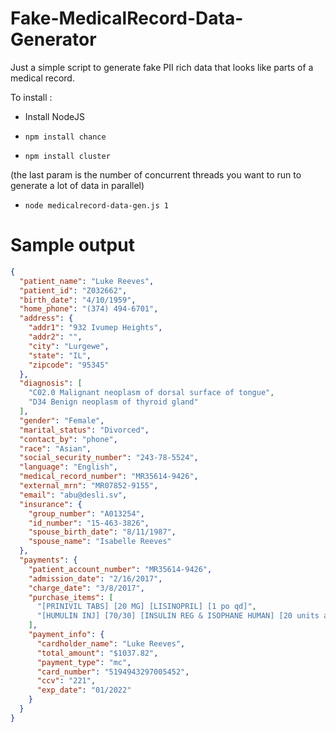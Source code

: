 # Fake-MedicalRecord-Data-Generator

Just a simple script to generate fake PII rich data that looks like parts of a medical record.

To install :

- Install NodeJS

- `npm install chance`
- `npm install cluster`

(the last param is the number of concurrent threads you want to run to generate a lot of data in parallel)
- `node medicalrecord-data-gen.js 1`

# Sample output
```JSON
{
  "patient_name": "Luke Reeves",
  "patient_id": "Z032662",
  "birth_date": "4/10/1959",
  "home_phone": "(374) 494-6701",
  "address": {
    "addr1": "932 Ivumep Heights",
    "addr2": "",
    "city": "Lurgewe",
    "state": "IL",
    "zipcode": "95345"
  },
  "diagnosis": [
    "C02.0 Malignant neoplasm of dorsal surface of tongue",
    "D34 Benign neoplasm of thyroid gland"
  ],
  "gender": "Female",
  "marital_status": "Divorced",
  "contact_by": "phone",
  "race": "Asian",
  "social_security_number": "243-78-5524",
  "language": "English",
  "medical_record_number": "MR35614-9426",
  "external_mrn": "MR07852-9155",
  "email": "abu@desli.sv",
  "insurance": {
    "group_number": "A013254",
    "id_number": "15-463-3826",
    "spouse_birth_date": "8/11/1987",
    "spouse_name": "Isabelle Reeves"
  },
  "payments": {
    "patient_account_number": "MR35614-9426",
    "admission_date": "2/16/2017",
    "charge_date": "3/8/2017",
    "purchase_items": [
      "[PRINIVIL TABS] [20 MG] [LISINOPRIL] [1 po qd]",
      "[HUMULIN INJ] [70/30] [INSULIN REG & ISOPHANE HUMAN] [20 units ac breakfast]"
    ],
    "payment_info": {
      "cardholder_name": "Luke Reeves",
      "total_amount": "$1037.82",
      "payment_type": "mc",
      "card_number": "5194943297005452",
      "ccv": "221",
      "exp_date": "01/2022"
    }
  }
}
```
